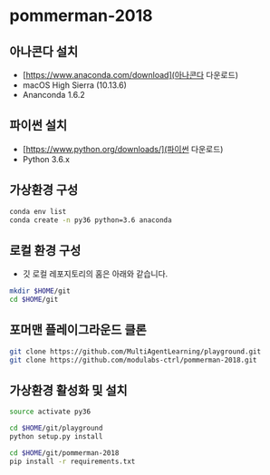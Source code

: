 # pommerman-2018

## 아나콘다 설치
* [https://www.anaconda.com/download](아나콘다 다운로드)
* macOS High Sierra (10.13.6)
* Ananconda 1.6.2

## 파이썬 설치
* [https://www.python.org/downloads/](파이썬 다운로드)
* Python 3.6.x

## 가상환경 구성
```bash
conda env list
conda create -n py36 python=3.6 anaconda
```

## 로컬 환경 구성
* 깃 로컬 레포지토리의 홈은 아래와 같습니다.
```bash
mkdir $HOME/git
cd $HOME/git
```

## 포머맨 플레이그라운드 클론
```bash
git clone https://github.com/MultiAgentLearning/playground.git
git clone https://github.com/modulabs-ctrl/pommerman-2018.git
```

## 가상환경 활성화 및 설치
```bash
source activate py36

cd $HOME/git/playground
python setup.py install

cd $HOME/git/pommerman-2018
pip install -r requirements.txt
```

